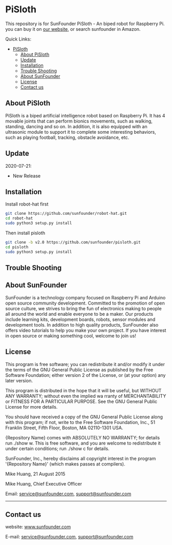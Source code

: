 # PiSloth

This repository is for SunFounder PiSloth - An biped robot for Raspberry Pi. you can buy it on [our website](https://www.sunfounder.com/), or search sunfounder in Amazon.

Quick Links:

- [PiSloth](#pisloth)
  - [About PiSloth](#about-pisloth)
  - [Update](#update)
  - [Installation](#installation)
  - [Trouble Shooting](#trouble-shooting)
  - [About SunFounder](#about-sunfounder)
  - [License](#license)
  - [Contact us](#contact-us)

## About PiSloth

PiSloth is a biped artificial intelligence robot based on Raspberry Pi. It has 4 movable joints that can perform bionics movements, such as walking, standing, dancing and
so on. In addition, it is also equipped with an ultrasonic module to support it to complete some interesting behaviors, such as playing football, tracking, obstacle avoidance, etc.

## Update

2020-07-21:

- New Release

## Installation

Install robot-hat first

```bash
git clone https://github.com/sunfounder/robot-hat.git
cd robot-hat
sudo python3 setup.py install
```

Then install pisloth

```bash
git clone -b v2.0 https://github.com/sunfounder/pisloth.git
cd pisloth
sudo python3 setup.py install
```

## Trouble Shooting

## About SunFounder

SunFounder is a technology company focused on Raspberry Pi and Arduino open source community development. Committed to the promotion of open source culture, we strives to bring the fun of electronics making to people all around the world and enable everyone to be a maker. Our products include learning kits, development boards, robots, sensor modules and development tools. In addition to high quality products, SunFounder also offers video tutorials to help you make your own project. If you have interest in open source or making something cool, welcome to join us!

## License

This program is free software; you can redistribute it and/or modify it under the terms of the GNU General Public License as published by the Free Software Foundation; either version 2 of the License, or (at your option) any later version.

This program is distributed in the hope that it will be useful, but WITHOUT ANY WARRANTY; without even the implied wa rranty of MERCHANTABILITY or FITNESS FOR A PARTICULAR PURPOSE. See the GNU General Public License for more details.

You should have received a copy of the GNU General Public License along with this program; if not, write to the Free Software Foundation, Inc., 51 Franklin Street, Fifth Floor, Boston, MA 02110-1301 USA.

{Repository Name} comes with ABSOLUTELY NO WARRANTY; for details run ./show w. This is free software, and you are welcome to redistribute it under certain conditions; run ./show c for details.

SunFounder, Inc., hereby disclaims all copyright interest in the program '{Repository Name}' (which makes passes at compilers).

Mike Huang, 21 August 2015

Mike Huang, Chief Executive Officer

Email: service@sunfounder.com, support@sunfounder.com

----------------------------------------------

## Contact us

website:
    www.sunfounder.com

E-mail:
    service@sunfounder.com, support@sunfounder.com
